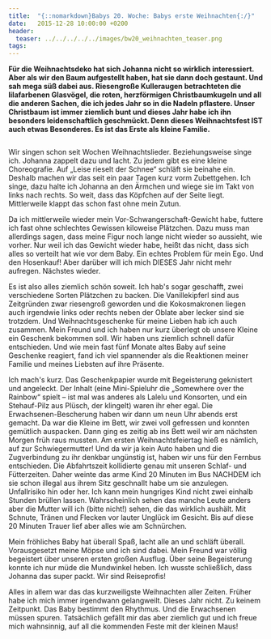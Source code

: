 ```yaml
---
title:  "{::nomarkdown}Babys 20. Woche: Babys erste Weihnachten{:/}"
date:   2015-12-28 10:00:00 +0200
header:
  teaser: ../../../../../images/bw20_weihnachten_teaser.png
tags:
---
```

**Für die Weihnachtsdeko hat sich Johanna nicht so wirklich interessiert. Aber als wir den Baum aufgestellt haben, hat sie dann doch gestaunt. Und sah mega süß dabei aus. Riesengroße Kulleraugen betrachteten die lilafarbenen Glasvögel, die roten, herzförmigen Christbaumkugeln und all die anderen Sachen, die ich jedes Jahr so in die Nadeln pflastere. Unser Christbaum ist immer ziemlich bunt und dieses Jahr habe ich ihn besonders leidenschaftlich geschmückt. Denn dieses Weihnachtsfest IST auch etwas Besonderes. Es ist das Erste als kleine Familie.**

<figure>
  <img src="../../../../../images/bw20_weihnachten.jpg" alt="">
  <figcaption></figcaption>
</figure>

Wir singen schon seit Wochen Weihnachtslieder. Beziehungsweise singe ich. Johanna zappelt dazu und lacht. Zu jedem gibt es eine kleine Choreografie. Auf „Leise rieselt der Schnee“ schläft sie beinahe ein. Deshalb machen wir das seit ein paar Tagen kurz vorm Zubettgehen. Ich singe, dazu halte ich Johanna an den Ärmchen und wiege sie im Takt von links nach rechts. So weit, dass das Köpfchen auf der Seite liegt. Mittlerweile klappt das schon fast ohne mein Zutun.

Da ich mittlerweile wieder mein Vor-Schwangerschaft-Gewicht habe, futtere ich fast ohne schlechtes Gewissen kiloweise Plätzchen. Dazu muss man allerdings sagen, dass meine Figur noch lange nicht wieder so aussieht, wie vorher. Nur weil ich das Gewicht wieder habe, heißt das nicht, dass sich alles so verteilt hat wie vor dem Baby. Ein echtes Problem für mein Ego. Und den Hosenkauf! Aber darüber will ich mich DIESES Jahr nicht mehr aufregen. Nächstes wieder.

Es ist also alles ziemlich schön soweit. Ich hab's sogar geschafft, zwei verschiedene Sorten Plätzchen zu backen. Die Vanillekipferl sind aus Zeitgründen zwar riesengroß geworden und die Kokosmakronen liegen auch irgendwie links oder rechts neben der Oblate aber lecker sind sie trotzdem. Und Weihnachtsgeschenke für meine Lieben hab ich auch zusammen. Mein Freund und ich haben nur kurz überlegt ob unsere Kleine ein Geschenk bekommen soll. Wir haben uns ziemlich schnell dafür entschieden. Und wie mein fast fünf Monate altes Baby auf seine Geschenke reagiert, fand ich viel spannender als die Reaktionen meiner Familie und meines Liebsten auf ihre Präsente.

Ich mach's kurz. Das Geschenkpapier wurde mit Begeisterung geknistert und angeleckt. Der Inhalt (eine Mini-Spieluhr die „Somewhere over the Rainbow“ spielt – ist mal was anderes als Lalelu und Konsorten, und ein Stehauf-Pilz aus Plüsch, der klingelt) waren ihr eher egal. Die Erwachsenen-Bescherung haben wir dann um neun Uhr abends erst gemacht. Da war die Kleine im Bett, wir zwei voll gefressen und konnten gemütlich auspacken. Dann ging es zeitig ab ins Bett weil wir am nächsten Morgen früh raus mussten. Am ersten Weihnachtsfeiertag hieß es nämlich, auf zur Schwiegermutter! Und da wir ja kein Auto haben und die Zugverbindung zu ihr denkbar ungünstig ist, haben wir uns für den Fernbus entschieden. Die Abfahrtszeit kollidierte genau mit unseren Schlaf- und Fütterzeiten. Daher weinte das arme Kind 20 Minuten im Bus NACHDEM ich sie schon illegal aus ihrem Sitz geschnallt habe um sie anzulegen. Unfallrisiko hin oder her. Ich kann mein hungriges Kind nicht zwei einhalb Stunden brüllen lassen. Wahrscheinlich sehen das manche Leute anders aber die Mutter will ich (bitte nicht!) sehen, die das wirklich aushält. Mit Schnute, Tränen und Flecken vor lauter Unglück im Gesicht. Bis auf diese 20 Minuten Trauer lief aber alles wie am Schnürchen.

Mein fröhliches Baby hat überall Spaß, lacht alle an und schläft überall. Vorausgesetzt meine Möpse und ich sind dabei. Mein Freund war völlig begeistert über unseren ersten großen Ausflug. Über seine Begeisterung konnte ich nur müde die Mundwinkel heben. Ich wusste schließlich, dass Johanna das super packt. Wir sind Reiseprofis!

Alles in allem war das das kurzweiligste Weihnachten aller Zeiten. Früher habe ich mich immer irgendwann gelangweilt. Dieses Jahr nicht. Zu keinem Zeitpunkt. Das Baby bestimmt den Rhythmus. Und die Erwachsenen müssen spuren. Tatsächlich gefällt mir das aber ziemlich gut und ich freue mich wahnsinnig, auf all die kommenden Feste mit der kleinen Maus!